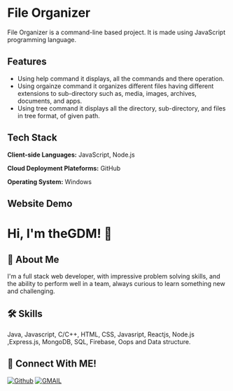 # File Organizer
File Organizer is a command-line based project. It is made using JavaScript programming language.

## Features
- Using help command it displays, all the commands and there operation.
- Using orgainze command it organizes different files having different extensions to sub-directory such as, media, images, archives, documents, and apps.
- Using tree command it displays all the directory, sub-directory, and files in tree format, of given path.

## Tech Stack

**Client-side Languages:** JavaScript, Node.js

**Cloud Deployment Plateforms:** GitHub

**Operating System:** Windows

  
## Website Demo
  
# Hi, I'm theGDM! 👋
## 🚀 About Me
I'm a full stack web developer, with impressive problem solving skills,
and the ability to perform well in a team, always curious to learn something new and challenging.


## 🛠 Skills
Java, Javascript, C/C++, HTML, CSS, Javasript, Reactjs, Node.js ,Express.js, MongoDB, SQL, Firebase, Oops and Data structure.

## 🔗 Connect With ME!
[![Github](https://img.shields.io/badge/github-000?style=for-the-badge&logo=github&logoColor=)](https://github.com/theGDM)
[![GMAIL](https://img.shields.io/badge/Gmail-ea4335?style=for-the-badge&logo=gmail&logoColor=white)](mailto:gyandeepmehra370@gmail.com)
